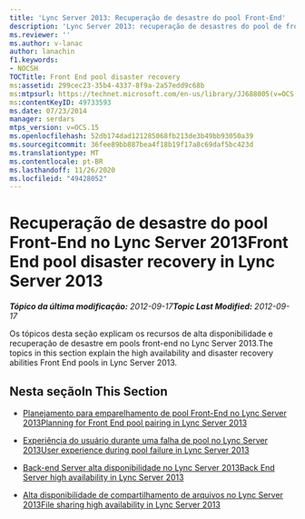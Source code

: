 ```yaml
---
title: 'Lync Server 2013: Recuperação de desastre do pool Front-End'
description: 'Lync Server 2013: recuperação de desastres do pool de front-end.'
ms.reviewer: ''
ms.author: v-lanac
author: lanachin
f1.keywords:
- NOCSH
TOCTitle: Front End pool disaster recovery
ms:assetid: 299cec23-35b4-4337-8f9a-2a57edd9c68b
ms:mtpsurl: https://technet.microsoft.com/en-us/library/JJ688005(v=OCS.15)
ms:contentKeyID: 49733593
ms.date: 07/23/2014
manager: serdars
mtps_version: v=OCS.15
ms.openlocfilehash: 52db174dad121285068fb213de3b49bb93050a39
ms.sourcegitcommit: 36fee89bb887bea4f18b19f17a8c69daf5bc423d
ms.translationtype: MT
ms.contentlocale: pt-BR
ms.lasthandoff: 11/26/2020
ms.locfileid: "49428052"
---
```

# <a name="front-end-pool-disaster-recovery-in-lync-server-2013"></a><span data-ttu-id="b779b-103">Recuperação de desastre do pool Front-End no Lync Server 2013</span><span class="sxs-lookup"><span data-stu-id="b779b-103">Front End pool disaster recovery in Lync Server 2013</span></span>

<div data-xmlns="http://www.w3.org/1999/xhtml">

<div class="topic" data-xmlns="http://www.w3.org/1999/xhtml" data-msxsl="urn:schemas-microsoft-com:xslt" data-cs="https://msdn.microsoft.com/">

<div data-asp="https://msdn2.microsoft.com/asp">



</div>

<div id="mainSection">

<div id="mainBody"><span data-ttu-id="b779b-104">

<span> </span></span><span class="sxs-lookup"><span data-stu-id="b779b-104">

<span> </span></span></span>

<span data-ttu-id="b779b-105">_**Tópico da última modificação:** 2012-09-17_</span><span class="sxs-lookup"><span data-stu-id="b779b-105">_**Topic Last Modified:** 2012-09-17_</span></span>

<span data-ttu-id="b779b-106">Os tópicos desta seção explicam os recursos de alta disponibilidade e recuperação de desastre em pools front-end no Lync Server 2013.</span><span class="sxs-lookup"><span data-stu-id="b779b-106">The topics in this section explain the high availability and disaster recovery abilities Front End pools in Lync Server 2013.</span></span>

<div>

## <a name="in-this-section"></a><span data-ttu-id="b779b-107">Nesta seção</span><span class="sxs-lookup"><span data-stu-id="b779b-107">In This Section</span></span>

  - [<span data-ttu-id="b779b-108">Planejamento para emparelhamento de pool Front-End no Lync Server 2013</span><span class="sxs-lookup"><span data-stu-id="b779b-108">Planning for Front End pool pairing in Lync Server 2013</span></span>](lync-server-2013-planning-for-front-end-pool-pairing.md)

  - [<span data-ttu-id="b779b-109">Experiência do usuário durante uma falha de pool no Lync Server 2013</span><span class="sxs-lookup"><span data-stu-id="b779b-109">User experience during pool failure in Lync Server 2013</span></span>](lync-server-2013-user-experience-during-pool-failure.md)

  - [<span data-ttu-id="b779b-110">Back-end Server alta disponibilidade no Lync Server 2013</span><span class="sxs-lookup"><span data-stu-id="b779b-110">Back End Server high availability in Lync Server 2013</span></span>](lync-server-2013-back-end-server-high-availability.md)

  - [<span data-ttu-id="b779b-111">Alta disponibilidade de compartilhamento de arquivos no Lync Server 2013</span><span class="sxs-lookup"><span data-stu-id="b779b-111">File sharing high availability in Lync Server 2013</span></span>](lync-server-2013-file-sharing-high-availability.md)

<span data-ttu-id="b779b-112"></div>

</div>

<span> </span>

</div>

</div>

</span><span class="sxs-lookup"><span data-stu-id="b779b-112"></div>

</div>

<span> </span>

</div>

</div>

</span></span></div>

